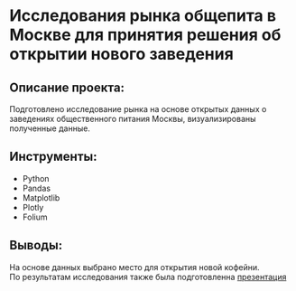 # Исследования рынка общепита в Москве для принятия решения об открытии нового заведения

## Описание проекта:
Подготовлено исследование рынка на основе открытых данных о заведениях общественного питания Москвы, визуализированы полученные данные.

## Инструменты:
- Python
- Pandas
- Matplotlib
- Plotly
- Folium

## Выводы:
На основе данных выбрано место для открытия новой кофейни.\
По результатам исследования также была подготовленна [презентация](https://disk.yandex.ru/i/JhXdFOkwHekYgw)
